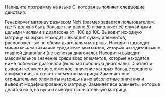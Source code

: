 Напишите программу на языке C, которая выполняет следующие действия:

Генерирует матрицу размером NxN (размер задается пользователем, где N должно быть больше или равно 5) и заполняет её случайными целыми числами в диапазоне от -100 до 100.
Выводит исходную матрицу на экран.
Находит и выводит сумму элементов, расположенных по обеим диагоналям матрицы.
Находит и выводит минимальное значение среди всех элементов, которые находятся выше главной диагонали (не включая диагональ).
Находит и выводит максимальное значение среди всех элементов, которые находятся ниже побочной диагонали (включая побочную диагональ).
Считает и выводит количество элементов, значение которых больше среднего арифметического всех элементов матрицы.
Заменяет все отрицательные элементы матрицы на их абсолютные значения и выводит модифицированную матрицу.
Заменяет все элементы, которые делятся на 5, на нули и выводит окончательную матрицу.
